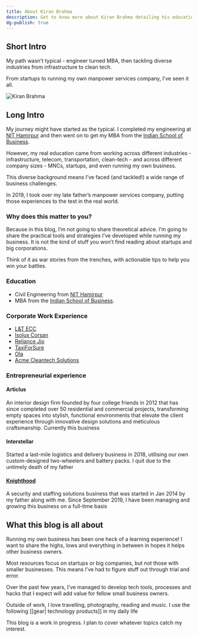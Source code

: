 ```yaml
---
title: About Kiran Brahma
description: Get to know more about Kiran Brahma detailing his education, work profile and hobbies
dg-publish: true
---
```


## Short Intro

My path wasn’t typical - engineer turned MBA, then tackling diverse industries from infrastructure to clean tech. 

From startups to running my own manpower services company, I’ve seen it all.

![Kiran Brahma](https://res.cloudinary.com/dzmnxs9lz/image/upload/v1712225655/blog/Profile_1200x800_aj58l2.webp)

## Long Intro
My journey might have started as the typical. I completed my engineering at [NIT Hamirpur](https://nith.ac.in) and then went on to get my MBA from the [Indian School of Business](https://isb,edu).

However, my real education came from working across different industries - infrastructure, telecom, transportation, clean-tech - and across different company sizes - MNCs, startups, and even running my own business.

This diverse background means I’ve faced (and tackled!) a wide range of business challenges.

In 2019, I took over my late father’s manpower services company, putting those experiences to the test in the real world.

###  Why does this matter to you?
Because in this blog, I’m not going to share theoretical advice. I’m going to share the practical tools and strategies I’ve developed while running my business. It is not the kind of stuff you won’t find reading about startups and big corporations.

Think of it as war stories from the trenches, with actionable tips to help you win your battles.

### Education
* Civil Engineering from [NIT Hamirpur](https://nith.ac.in) 
* MBA from the  [Indian School of Business](https://isb,edu).

### Corporate Work Experience
* [L&T ECC](https://lntecc.com)
* [Isolux Corsan](http://www.isoluxcorsan.com/en)
* [Reliance Jio](https://www.jio.com/)
* [TaxiForSure](https://tracxn.com/d/companies/taxiforsure/__OJnhvVStomy0kWTNIn2HpfjZDAECqPYRlvxlkQ-NiDE)
* [Ola](https://olacabs.com)
* [Acme Cleantech Solutions](https://www.acme.in/)

> 
### Entrepreneurial experience
#### Articlus
An interior design firm founded by four college friends in 2012 that has since completed over 50 residential and commercial projects, transforming empty spaces into stylish, functional environments that elevate the client experience through innovative design solutions and meticulous craftsmanship. Currently this business 

#### Interstellar
Started a last-mile logistics and delivery business in 2018, utilising our own custom-designed two-wheelers and battery packs. I quit due to the untimely death of my father

#### [Knighthood](https://knighthood.co)
A security and staffing solutions business that was started in Jan 2014 by my father along with me. Since September 2019, I have been managing and growing this business on a full-time basis

## What this blog is all about
Running my own business has been one heck of a learning experience! I want to share the highs, lows and everything in between in hopes it helps other business owners.

Most resources focus on startups or big companies, but not those with smaller businesses. This means I’ve had to figure stuff out through trial and error.

Over the past few years, I’ve managed to develop tech tools, processes and hacks that I expect will add value for fellow small business owners.

Outside of work, I love travelling, photography, reading and music. I use the following [[gear| technology products]] in my daily life

This blog is a work in progress. I plan to cover whatever topics catch my interest.

